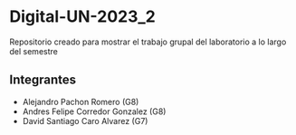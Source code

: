 # Digital-UN-2023_2
Repositorio creado para mostrar el trabajo grupal del laboratorio a lo largo del semestre
## Integrantes
- Alejandro Pachon Romero (G8)
- Andres Felipe Corredor Gonzalez (G8)
- David Santiago Caro Alvarez (G7)
